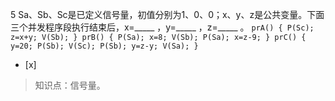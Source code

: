 5
Sa、Sb、Sc是已定义信号量，初值分别为1、0、0；x、y、z是公共变量。下面三个并发程序段执行结束后，x=_____ ，y=_____ ，z=_____
。
    ```
	    prA() {
	        P(Sc);
	        z=x+y;
	        V(Sb);
	    }
	    prB() {
	        P(Sa);
	        x=8;
	        V(Sb);
	        P(Sa);
	        x=z-9;
	    }
	    prC() {
	        y=20;
	        P(Sb);
	        V(Sc);
	        P(Sb);
	        y=z-y;
	        V(Sa);
	    }
	    ```
- [x]  

> 知识点：信号量。
